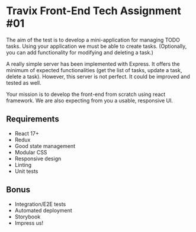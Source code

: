 # Travix Front-End Tech Assignment #01

The aim of the test is to develop a mini-application for managing TODO tasks. 
Using your application we must be able to create tasks. (Optionally, you can add functionality for modifying and deleting a task.)

A really simple server has been implemented with Express. It offers the minimum of expected functionalities 
(get the list of tasks, update a task, delete a task). However, this server is not perfect. It could be improved and tested as well.

Your mission is to develop the front-end from scratch using react framework. We are also expecting from you a usable, responsive UI.

## Requirements

* React 17+
* Redux
* Good state management
* Modular CSS
* Responsive design
* Linting
* Unit tests

## Bonus

* Integration/E2E tests
* Automated deployment
* Storybook
* Impress us!
